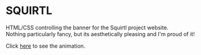 # SQUIRTL

HTML/CSS controlling the banner for the Squirtl project website.  
Nothing particularly fancy, but its aesthetically pleasing and I'm proud of it! 

Click [here](https://naivoder.github.io/squirtl/) to see the animation.



